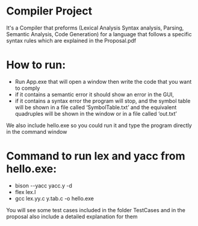 # Compiler Project 

It's a Compiler that preforms (Lexical Analysis Syntax analysis, Parsing, Semantic Analysis, Code Generation) for a language that follows a specific syntax rules which are explained in the Proposal.pdf

# How to run:
* Run App.exe that will open a window then write the code that you want to comply 
* if it contains a semantic error it should show an error in the GUI, 
* if it contains a syntax error the program will stop, and the symbol table will be shown in a file called ‘SymbolTable.txt’ and the equivalent quadruples will be shown in the window or in a file called
‘out.txt’

We also include hello.exe so you could run it and type the program directly in the command window 
# Command to run lex and yacc from hello.exe:
* bison --yacc yacc.y -d
* flex lex.l
* gcc lex.yy.c y.tab.c -o hello.exe


You will see some test cases included in the folder TestCases and in the proposal also include a detailed explanation for them
